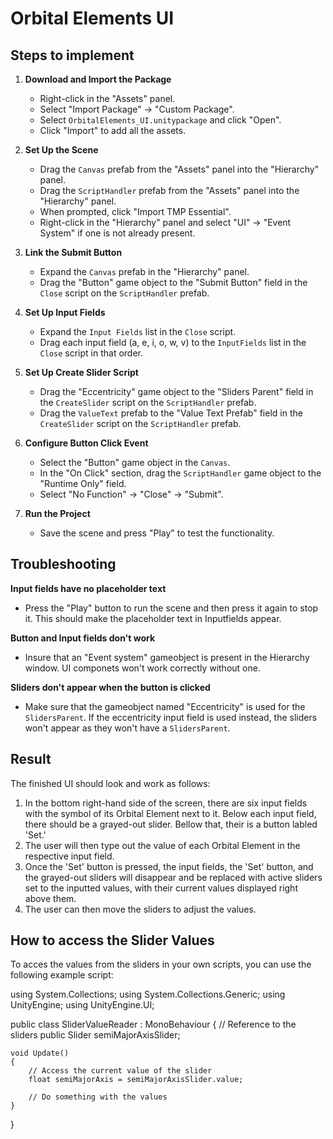 # Orbital Elements UI

## Steps to implement

1. **Download and Import the Package**
   - Right-click in the "Assets" panel.
   - Select "Import Package" -> "Custom Package".
   - Select `OrbitalElements_UI.unitypackage` and click "Open".
   - Click "Import" to add all the assets.
    
2. **Set Up the Scene**
   - Drag the `Canvas` prefab from the "Assets" panel into the "Hierarchy" panel.
   - Drag the `ScriptHandler` prefab from the "Assets" panel into the "Hierarchy" panel.
   - When prompted, click "Import TMP Essential".
   - Right-click in the "Hierarchy" panel and select "UI" -> "Event System" if one is not already present.

3. **Link the Submit Button**
   - Expand the `Canvas` prefab in the "Hierarchy" panel.
   - Drag the "Button" game object to the "Submit Button" field in the `Close` script on the `ScriptHandler` prefab.
    
4. **Set Up Input Fields**
   - Expand the `Input Fields` list in the `Close` script.
   - Drag each input field (a, e, i, o, w, v) to the `InputFields` list in the `Close` script in that order.

5. **Set Up Create Slider Script**
   - Drag the "Eccentricity" game object to the "Sliders Parent" field in the `CreateSlider` script on the `ScriptHandler` prefab.
   - Drag the `ValueText` prefab to the "Value Text Prefab" field in the `CreateSlider` script on the `ScriptHandler` prefab.
  
6. **Configure Button Click Event**
   - Select the "Button" game object in the `Canvas`.
   - In the "On Click" section, drag the `ScriptHandler` game object to the "Runtime Only" field.
   - Select "No Function" -> "Close" -> "Submit".

7. **Run the Project**
   - Save the scene and press "Play" to test the functionality.

## Troubleshooting
**Input fields have no placeholder text**
   - Press the "Play" button to run the scene and then press it again to stop it. This should make the placeholder text in Inputfields appear.

**Button and Input fields don't work**
   - Insure that an "Event system" gameobject is present in the Hierarchy window. UI componets won't work correctly without one.

**Sliders don't appear when the button is clicked**
   - Make sure that the gameobject named "Eccentricity" is used for the `SlidersParent`. If the eccentricity input field is used instead, the sliders won't appear as they won't have a `SlidersParent`.

## Result
The finished UI should look and work as follows:

   1. In the bottom right-hand side of the screen, there are six input fields with the symbol of its Orbital Element next to it. Below each input field, there should be a grayed-out slider. Bellow that, their is a button labled 'Set.'
   2. The user will then type out the value of each Orbital Element in the respective input field.
   3. Once the 'Set' button is pressed, the input fields, the 'Set' button, and the grayed-out sliders will disappear and be replaced with active sliders set to the inputted values, with their current values displayed right above them.
   4. The user can then move the sliders to adjust the values.

## How to access the Slider Values
To acces the values from the sliders in your own scripts, you can use the following example script:

using System.Collections;
using System.Collections.Generic;
using UnityEngine;
using UnityEngine.UI;

public class SliderValueReader : MonoBehaviour
{
    // Reference to the sliders
    public Slider semiMajorAxisSlider;

    void Update()
    {
        // Access the current value of the slider
        float semiMajorAxis = semiMajorAxisSlider.value;

        // Do something with the values
    }
}
